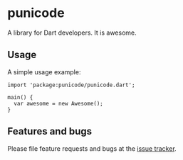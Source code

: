 # punicode

A library for Dart developers. It is awesome.

## Usage

A simple usage example:

    import 'package:punicode/punicode.dart';

    main() {
      var awesome = new Awesome();
    }

## Features and bugs

Please file feature requests and bugs at the [issue tracker][tracker].

[tracker]: http://example.com/issues/replaceme

